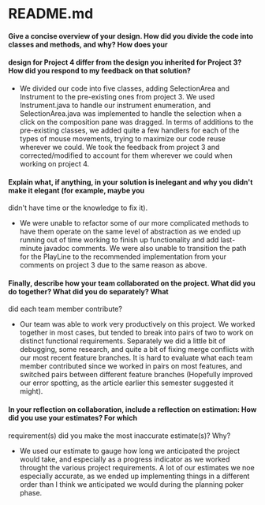 # README.md

#### Give a concise overview of your design. How did you divide the code into classes and methods, and why? How does your 
#### design for Project 4 differ from the design you inherited for Project 3? How did you respond to my feedback on that solution?

* We divided our code into five classes, adding SelectionArea and Instrument to the pre-existing ones from project 3. We 
used Instrument.java to handle our instrument enumeration, and SelectionArea.java was implemented to handle the selection when
a click on the composition pane was dragged. In terms of additions to the pre-existing classes, we added quite a few handlers 
for each of the types of mouse movements, trying to maximize our code reuse wherever we could. We took the feedback from 
project 3 and corrected/modified to account for them wherever we could when working on project 4.

#### Explain what, if anything, in your solution is inelegant and why you didn't make it elegant (for example, maybe you 
didn't have time or the knowledge to fix it).

* We were unable to refactor some of our more complicated methods to have them operate on the same level of abstraction as we 
ended up running out of time working to finish up functionality and add last-minute javadoc comments. We were also unable
to transition the path for the PlayLine to the recommended implementation from your comments on project 3 due to the same
reason as above.

#### Finally, describe how your team collaborated on the project. What did you do together? What did you do separately? What 
did each team member contribute?

* Our team was able to work very productively on this project. We worked together in most cases, but tended to break into pairs 
of two to work on distinct functional requirements. Separately we did a little bit of debugging, some research, and quite
a bit of fixing merge conflicts with our most recent feature branches. It is hard to evaluate what each team member contributed
since we worked in pairs on most features, and switched pairs between different feature branches (Hopefully improved our
error spotting, as the article earlier this semester suggested it might).

#### In your reflection on collaboration, include a reflection on estimation: How did you use your estimates? For which 
requirement(s) did you make the most inaccurate estimate(s)? Why?

* We used our estimate to gauge how long we anticipated the project would take, and especially as a progress indicator 
as we worked throught the various project requirements. A lot of our estimates we noe especially accurate, as we
ended up implementing things in a different order than I think we anticipated we would during the planning poker
phase.

